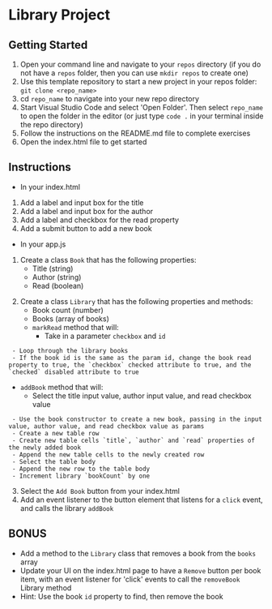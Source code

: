 # Library Project

## Getting Started

1. Open your command line and navigate to your `repos` directory (if you do not have a `repos` folder, then you can use `mkdir repos` to create one)
2. Use this template repository to start a new project in your repos folder: `git clone <repo_name>`
3. cd `repo_name` to navigate into your new repo directory
4. Start Visual Studio Code and select 'Open Folder'. Then select `repo_name` to open the folder in the editor (or just type `code .` in your terminal inside the repo directory)
5. Follow the instructions on the README.md file to complete exercises
6. Open the index.html file to get started

## Instructions

- In your index.html

1. Add a label and input box for the title
2. Add a label and input box for the author
3. Add a label and checkbox for the read property
4. Add a submit button to add a new book

<!-- create a form, apparently? -->

- In your app.js

1. Create a class `Book` that has the following properties:
   - Title (string)
   - Author (string)
   - Read (boolean)

<!-- always add a method named constructor(). -->

2. Create a class `Library` that has the following properties and methods:
   - Book count (number)
   - Books (array of books)
   - `markRead` method that will:
     - Take in a parameter `checkbox` and `id`

<!-- the forEach() method executes a provided function once for each array element (checkbox, id) -->

     - Loop through the library books
     - If the book id is the same as the param id, change the book read property to true, the `checkbox` checked attribute to true, and the `checked` disabled attribute to true
   - `addBook` method that will:
     - Select the title input value, author input value, and read checkbox value

<!-- const input values -->

     - Use the book constructor to create a new book, passing in the input value, author value, and read checkbox value as params
     - Create a new table row
     - Create new table cells `title`, `author` and `read` properties of the newly added book
     - Append the new table cells to the newly created row
     - Select the table body
     - Append the new row to the table body
     - Increment library `bookCount` by one
3. Select the `Add Book` button from your index.html
4. Add an event listener to the button element that listens for a `click` event, and calls the library `addBook`

## BONUS

- Add a method to the `Library` class that removes a book from the `books` array
- Update your UI on the index.html page to have a `Remove` button per book item, with an event listener for 'click' events to call the `removeBook` Library method
- Hint: Use the book `id` property to find, then remove the book
